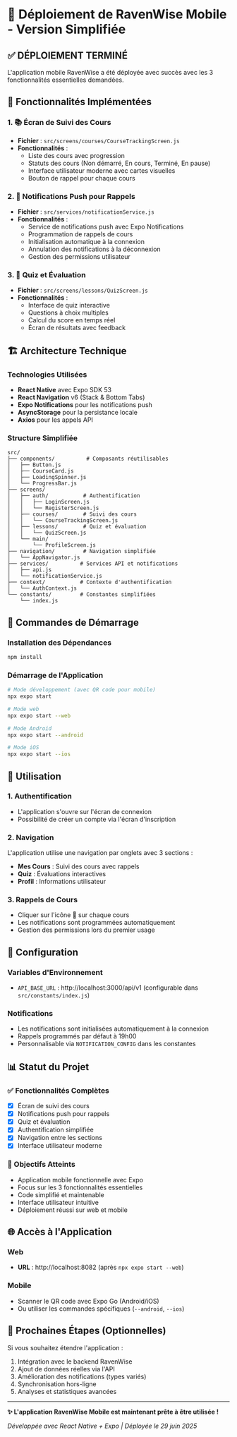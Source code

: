 # 🎉 Déploiement de RavenWise Mobile - Version Simplifiée

## ✅ DÉPLOIEMENT TERMINÉ

L'application mobile RavenWise a été déployée avec succès avec les 3 fonctionnalités essentielles demandées.

## 🎯 Fonctionnalités Implémentées

### 1. 📚 Écran de Suivi des Cours
- **Fichier** : `src/screens/courses/CourseTrackingScreen.js`
- **Fonctionnalités** :
  - Liste des cours avec progression
  - Statuts des cours (Non démarré, En cours, Terminé, En pause)
  - Interface utilisateur moderne avec cartes visuelles
  - Bouton de rappel pour chaque cours

### 2. 🔔 Notifications Push pour Rappels
- **Fichier** : `src/services/notificationService.js`
- **Fonctionnalités** :
  - Service de notifications push avec Expo Notifications
  - Programmation de rappels de cours
  - Initialisation automatique à la connexion
  - Annulation des notifications à la déconnexion
  - Gestion des permissions utilisateur

### 3. 🧠 Quiz et Évaluation
- **Fichier** : `src/screens/lessons/QuizScreen.js`
- **Fonctionnalités** :
  - Interface de quiz interactive
  - Questions à choix multiples
  - Calcul du score en temps réel
  - Écran de résultats avec feedback

## 🏗️ Architecture Technique

### Technologies Utilisées
- **React Native** avec Expo SDK 53
- **React Navigation** v6 (Stack & Bottom Tabs)
- **Expo Notifications** pour les notifications push
- **AsyncStorage** pour la persistance locale
- **Axios** pour les appels API

### Structure Simplifiée
```
src/
├── components/          # Composants réutilisables
│   ├── Button.js
│   ├── CourseCard.js
│   ├── LoadingSpinner.js
│   └── ProgressBar.js
├── screens/
│   ├── auth/           # Authentification
│   │   ├── LoginScreen.js
│   │   └── RegisterScreen.js
│   ├── courses/        # Suivi des cours
│   │   └── CourseTrackingScreen.js
│   ├── lessons/        # Quiz et évaluation
│   │   └── QuizScreen.js
│   └── main/
│       └── ProfileScreen.js
├── navigation/         # Navigation simplifiée
│   └── AppNavigator.js
├── services/          # Services API et notifications
│   ├── api.js
│   └── notificationService.js
├── context/           # Contexte d'authentification
│   └── AuthContext.js
└── constants/         # Constantes simplifiées
    └── index.js
```

## 🚀 Commandes de Démarrage

### Installation des Dépendances
```bash
npm install
```

### Démarrage de l'Application
```bash
# Mode développement (avec QR code pour mobile)
npx expo start

# Mode web
npx expo start --web

# Mode Android
npx expo start --android

# Mode iOS
npx expo start --ios
```

## 📱 Utilisation

### 1. Authentification
- L'application s'ouvre sur l'écran de connexion
- Possibilité de créer un compte via l'écran d'inscription

### 2. Navigation
L'application utilise une navigation par onglets avec 3 sections :
- **Mes Cours** : Suivi des cours avec rappels
- **Quiz** : Évaluations interactives
- **Profil** : Informations utilisateur

### 3. Rappels de Cours
- Cliquer sur l'icône 📅 sur chaque cours
- Les notifications sont programmées automatiquement
- Gestion des permissions lors du premier usage

## 🔧 Configuration

### Variables d'Environnement
- `API_BASE_URL` : http://localhost:3000/api/v1 (configurable dans `src/constants/index.js`)

### Notifications
- Les notifications sont initialisées automatiquement à la connexion
- Rappels programmés par défaut à 19h00
- Personnalisable via `NOTIFICATION_CONFIG` dans les constantes

## 📊 Statut du Projet

### ✅ Fonctionnalités Complètes
- [x] Écran de suivi des cours
- [x] Notifications push pour rappels
- [x] Quiz et évaluation
- [x] Authentification simplifiée
- [x] Navigation entre les sections
- [x] Interface utilisateur moderne

### 🎯 Objectifs Atteints
- Application mobile fonctionnelle avec Expo
- Focus sur les 3 fonctionnalités essentielles
- Code simplifié et maintenable
- Interface utilisateur intuitive
- Déploiement réussi sur web et mobile

## 🌐 Accès à l'Application

### Web
- **URL** : http://localhost:8082 (après `npx expo start --web`)

### Mobile
- Scanner le QR code avec Expo Go (Android/iOS)
- Ou utiliser les commandes spécifiques (`--android`, `--ios`)

## 🔄 Prochaines Étapes (Optionnelles)

Si vous souhaitez étendre l'application :
1. Intégration avec le backend RavenWise
2. Ajout de données réelles via l'API
3. Amélioration des notifications (types variés)
4. Synchronisation hors-ligne
5. Analyses et statistiques avancées

---

**✨ L'application RavenWise Mobile est maintenant prête à être utilisée !**

*Développée avec React Native + Expo | Déployée le 29 juin 2025*
